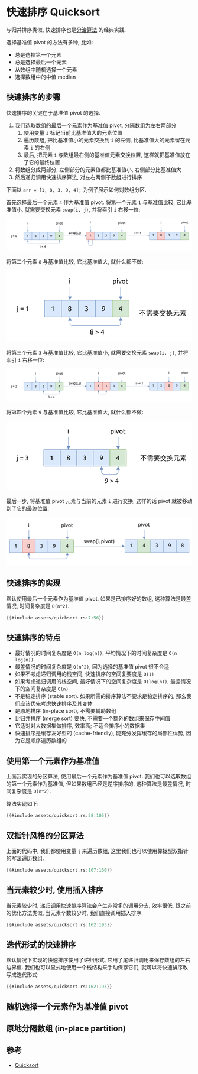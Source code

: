 # 快速排序 Quicksort

与归并排序类似, 快速排序也是[分治算法](../divide-and-conquer/index.md) 的经典实践.

选择基准值 pivot 的方法有多种, 比如:

- 总是选择第一个元素
- 总是选择最后一个元素
- 从数组中随机选择一个元素
- 选择数组中的中值 median

## 快速排序的步骤

快速排序的关键在于基准值 pivot 的选择.

1. 我们选取数组的最后一个元素作为基准值 pivot, 分隔数组为左右两部分
    1. 使用变量 `i` 标记当前比基准值大的元素位置
    2. 遍历数组, 把比基准值小的元素交换到 `i` 的左侧, 比基准值大的元素留在元素 `i` 的右侧
    3. 最后, 把元素 `i` 与数组最右侧的基准值元素交换位置, 这样就把基准值放在了它的最终位置
2. 将数组分成两部分, 左侧部分的元素值都比基准值小, 右侧部分比基准值大
3. 然后递归调用快速排序算法, 对左右两侧子数组进行排序

下面以 `arr = [1, 8, 3, 9, 4];` 为例子展示如何对数组分区.

首先选择最后一个元素 `4` 作为基准值 pivot.
将第一个元素 `1` 与基准值比较, 它比基准值小, 就需要交换元素 `swap(i, j)`, 并将索引 `i` 右移一位:

![quicksort partition pass1](assets/quicksort-partition-pass1.svg)

将第二个元素 `8` 与基准值比较, 它比基准值大, 就什么都不做:

![quicksort partition pass2](assets/quicksort-partition-pass2.svg)

将第三个元素 `3` 与基准值比较, 它比基准值小, 就需要交换元素 `swap(i, j)`, 并将索引 `i` 右移一位:

![quicksort partition pass3](assets/quicksort-partition-pass3.svg)

将第四个元素 `9` 与基准值比较, 它比基准值大, 就什么都不做:

![quicksort partition pass4](assets/quicksort-partition-pass4.svg)

最后一步, 将基准值 pivot 元素与当前的元素 `i` 进行交换, 这样的话 pivot 就被移动到了它的最终位置:

![quicksort partition pass5](assets/quicksort-partition-pass5.svg)

## 快速排序的实现

默认使用最后一个元素作为基准值 pivot. 如果是已排序好的数组, 这种算法是最差情况, 时间复杂度是 `O(n^2)`.

```rust
{{#include assets/quicksort.rs:7:56}}
```

## 快速排序的特点

- 最好情况的时间复杂度是 `O(n log(n))`, 平均情况下的时间复杂度是 `O(n log(n))`
- 最差情况的时间复杂度是 `O(n^2)`, 因为选择的基准值 pivot 很不合适
- 如果不考虑递归调用的栈空间, 快速排序的空间复要度是 `O(1)`
- 如果考虑递归调用的栈空间, 最好情况下的空间复杂度是 `O(log(n))`, 最差情况下的空间复杂度是 `O(n)`
- 不是稳定排序 (stable sort). 如果所需的排序算法不要求是稳定排序的, 那么我们应该优先考虑快速排序及其变体
- 是原地排序 (in-place sort), 不需要辅助数组
- 比归并排序 (merge sort) 要快, 不需要一个额外的数组来保存中间值
- 它适对对大数据集做排序, 效率高; 不适合排序小的数据集
- 快速排序是缓存友好型的 (cache-friendly), 能充分发挥缓存的局部性优势, 因为它是顺序遍历数组的

## 使用第一个元素作为基准值

上面我实现的分区算法, 使用最后一个元素作为基准值 pivot.
我们也可以选取数组的第一个元素作为基准值, 但如果数组已经是逆序排序的, 这种算法是最差情况,
时间复杂度是 `O(n^2)`.

算法实现如下:

```rust
{{#include assets/quicksort.rs:58:105}}
```

## 双指针风格的分区算法

上面的代码中, 我们都使用变量 `j` 来遍历数组, 这里我们也可以使用靠拢型双指针的写法遍历数组.

```rust
{{#include assets/quicksort.rs:107:160}}
```

## 当元素较少时, 使用插入排序

当元素较少时, 递归调用快速排序算法会产生非常多的调用分支, 效率很低.
跟之前的优化方法类似, 当元素个数较少时, 我们直接调用插入排序.

```rust
{{#include assets/quicksort.rs:162:193}}
```

## 迭代形式的快速排序

默认情况下实现的快速排序使用了递归形式, 它用了尾递归调用来保存数组的左右边界值.
我们也可以显式地使用一个栈结构来手动保存它们, 就可以将快速排序改写成迭代形式:

```rust
{{#include assets/quicksort.rs:162:193}}
```

## 随机选择一个元素作为基准值 pivot

## 原地分隔数组 (in-place partition)

## 参考

- [Quicksort](https://en.wikipedia.org/wiki/Quicksort)